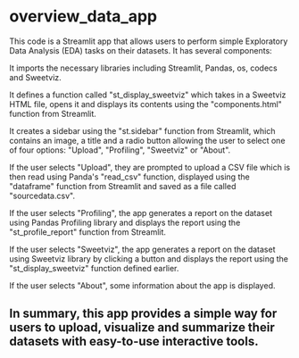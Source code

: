 # overview_data_app

This code is a Streamlit app that allows users to perform simple Exploratory Data Analysis (EDA) tasks on their datasets. It has several components:

It imports the necessary libraries including Streamlit, Pandas, os, codecs and Sweetviz.

It defines a function called "st_display_sweetviz" which takes in a Sweetviz HTML file, opens it and displays its contents using the "components.html" function from Streamlit.

It creates a sidebar using the "st.sidebar" function from Streamlit, which contains an image, a title and a radio button allowing the user to select one of four options: "Upload", "Profiling", "Sweetviz" or "About".

If the user selects "Upload", they are prompted to upload a CSV file which is then read using Panda's "read_csv" function, displayed using the "dataframe" function from Streamlit and saved as a file called "sourcedata.csv".

If the user selects "Profiling", the app generates a report on the dataset using Pandas Profiling library and displays the report using the "st_profile_report" function from Streamlit.

If the user selects "Sweetviz", the app generates a report on the dataset using Sweetviz library by clicking a button and displays the report using the "st_display_sweetviz" function defined earlier.

If the user selects "About", some information about the app is displayed.

## In summary, this app provides a simple way for users to upload, visualize and summarize their datasets with easy-to-use interactive tools.

